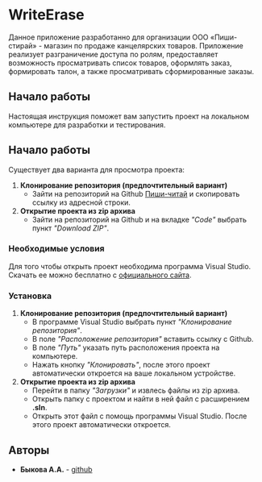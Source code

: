 # WriteErase
Данное приложение разработанно для организации ООО «Пиши-стирай»  - магазин по продаже канцелярских товаров.
Приложение реализует разграничение доступа по ролям, предоставляет возможность просматривать список товаров, оформлять заказ, формировать талон, а также просматривать сформированные заказы.

## Начало работы

Настоящая инструкция поможет вам запустить проект на локальном компьютере для разработки и тестирования.

## Начало работы
Существует два варианта для просмотра проекта:<br/>
1. **Клонирование репозитория (предпочтительный вариант)**
    + Зайти на репозиторий на Github [Пиши-читай](https://github.com/AnbAnbA/WriteErase) и скопировать ссылку из адресной строки.
2. **Открытие проекта из zip архива**
    + Зайти на репозиторий на Github и на вкладке *"Code"* выбрать пункт *"Download ZIP"*.

### Необходимые условия

Для того чтобы открыть проект необходима программа Visual Studio. Скачать ее можно бесплатно с [официального сайта](https://visualstudio.microsoft.com/ru/).

### Установка

1. **Клонирование репозитория (предпочтительный вариант)**
    + В программе Visual Studio выбрать пункт *"Клонирование репозитория"*.
    + В поле *"Расположение репозитория"* вставить ссылку с Github.
    + В поле *"Путь"* указать путь расположения проекта на компьютере.
    + Нажать кнопку *"Клонировать"*, после этого проект автоматически откроется на ваше локальном устройстве.
2. **Открытие проекта из zip архива**
    + Перейти в папку *"Загрузки"* и извлесь файлы из zip архива.
    + Открыть папку с проектом и найти в ней файл с расширением **.sln**.
    + Открыть этот файл с помощь программы Visual Studio. После этого проект автоматически откроется.

## Авторы

* **Быкова А.А.** - [github](https://github.com/AnbAnbA)
